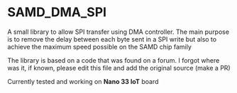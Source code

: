 # SAMD_DMA_SPI
A small library to allow SPI transfer using DMA controller. The main purpose is to remove the delay between each byte sent in a SPI write but also to achieve the maximum speed possible on the SAMD chip family

The library is based on a code that was found on a forum. I forgot where was it, if known, please edit this file and add the original source (make a PR)

Currently tested and working on **Nano 33 IoT** board

